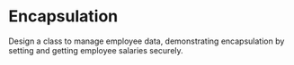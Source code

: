 # Encapsulation
Design a class to manage employee data, demonstrating encapsulation by setting and getting employee salaries securely.
